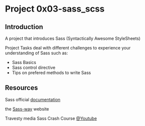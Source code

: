 # Project 0x03-sass_scss

## Introduction

A project that introduces Sass (Syntactically Awesome StyleSheets)

Project Tasks deal with different challenges to experience your understanding of Sass such as:
- Sass Basics
- Sass control directive
- Tips on prefered methods to write Sass

## Resources

Sass official [documentation](https://sass-lang.com/)

the [Sass-way](http://thesassway.com/) website

Travesty media Sass Crash Course [@Youtube](https://www.youtube.com/watch?v=nu5mdN2JIwM)

